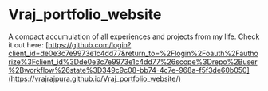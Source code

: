 # Vraj_portfolio_website


A compact accumulation of all experiences and projects from my life. Check it out here: [https://github.com/login?client_id=de0e3c7e9973e1c4dd77&return_to=%2Flogin%2Foauth%2Fauthorize%3Fclient_id%3Dde0e3c7e9973e1c4dd77%26scope%3Drepo%2Buser%2Bworkflow%26state%3D349c9c08-bb74-4c7e-968a-f5f3de60b050](https://vrajrajpura.github.io/Vraj_portfolio_website/)

